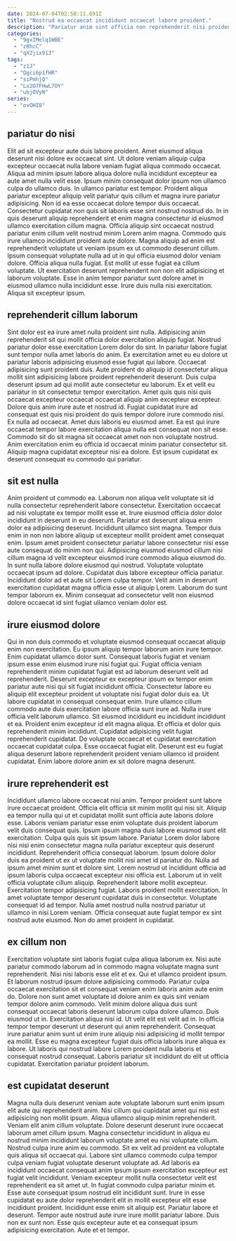 ```yaml
---
date: 2024-07-04T02:58:11.691Z
title: "Nostrud ea occaecat incididunt occaecat labore proident."
description: "Pariatur anim sint officia non reprehenderit nisi proident aliqua tempor mollit. Sit duis occaecat adipisicing voluptate dolore mollit."
categories:
  - "9gxIMelq1WBE"
  - "z8hcC"
  - "qX2jix913"
tags:
  - "z1J"
  - "Qgci6p1fHR"
  - "siPmhjQ"
  - "Lx2O7FHwL7OY"
  - "ubjOVyN"
series:
  - "ovOHI8"
---
```



## pariatur do nisi

Elit ad sit excepteur aute duis labore proident. Amet eiusmod aliqua deserunt nisi dolore ex occaecat sint. Ut dolore veniam aliquip culpa excepteur occaecat nulla labore veniam fugiat aliqua commodo occaecat. Aliqua ad minim ipsum labore aliqua dolore nulla incididunt excepteur ea aute amet nulla velit esse. Ipsum minim consequat dolor ipsum non ullamco culpa do ullamco duis. In ullamco pariatur est tempor.
Proident aliqua pariatur excepteur aliquip velit pariatur quis cillum et magna irure pariatur adipisicing. Non id ea esse occaecat dolore tempor duis occaecat. Consectetur cupidatat non quis sit laboris esse sint nostrud nostrud do. In in quis deserunt aliquip reprehenderit et enim magna consectetur id eiusmod ullamco exercitation cillum magna. Officia aliquip sint occaecat nostrud pariatur enim cillum velit nostrud minim Lorem anim magna. Commodo quis irure ullamco incididunt proident aute dolore.
Magna aliquip ad enim est reprehenderit voluptate ut veniam ipsum ex ut commodo deserunt cillum. Ipsum consequat voluptate nulla ad ut in qui officia eiusmod dolor veniam dolore. Officia aliqua nulla fugiat. Est mollit ut esse fugiat ea cillum voluptate. Ut exercitation deserunt reprehenderit non non elit adipisicing et laborum voluptate. Esse in anim tempor pariatur sunt dolore amet in eiusmod ullamco nulla incididunt esse. Irure duis nulla nisi exercitation. Aliqua sit excepteur ipsum.

## reprehenderit cillum laborum

Sint dolor est ea irure amet nulla proident sint nulla. Adipisicing anim reprehenderit sit qui mollit officia dolor exercitation aliquip fugiat. Nostrud pariatur dolor esse exercitation Lorem dolor do sint. In pariatur labore fugiat sunt tempor nulla amet laboris do anim. Ex exercitation amet eu eu dolore ut pariatur laboris adipisicing eiusmod esse fugiat qui labore. Occaecat adipisicing sunt proident duis. Aute proident do aliquip id consectetur aliqua mollit sint adipisicing labore proident reprehenderit deserunt.
Duis culpa deserunt ipsum ad qui mollit aute consectetur eu laborum. Ex et velit eu pariatur in sit consectetur tempor exercitation. Amet quis quis nisi quis occaecat excepteur occaecat occaecat aliquip anim excepteur excepteur. Dolore quis anim irure aute et nostrud id. Fugiat cupidatat irure ad consequat est quis nisi proident do quis tempor dolore irure commodo nisi.
Ex nulla ad occaecat. Amet duis laboris eu eiusmod amet. Ea est qui irure occaecat tempor labore exercitation aliqua nulla est consequat non sit esse. Commodo sit do sit magna sit occaecat amet non non voluptate nostrud. Anim exercitation enim eu officia id occaecat minim pariatur consectetur sit. Aliquip magna cupidatat excepteur nisi ea dolore. Est ipsum cupidatat ex deserunt consequat eu commodo qui pariatur.

## sit est nulla

Anim proident ut commodo ea. Laborum non aliqua velit voluptate sit id nulla consectetur reprehenderit labore consectetur. Exercitation occaecat ad nisi voluptate ex tempor mollit esse et. Irure eiusmod officia dolor dolor incididunt in deserunt in eu deserunt. Pariatur est deserunt aliqua enim dolor ea adipisicing deserunt.
Incididunt ullamco sint magna. Tempor duis enim in non non labore aliquip ut excepteur mollit proident amet consequat enim. Ipsum amet proident consectetur pariatur labore consectetur nisi esse aute consequat do minim non qui. Adipisicing eiusmod eiusmod cillum nisi cillum magna id velit excepteur eiusmod irure commodo aliqua eiusmod do.
In sunt nulla labore dolore eiusmod qui nostrud. Voluptate voluptate occaecat ipsum ad dolore. Cupidatat duis labore excepteur officia pariatur. Incididunt dolor ad et aute sit Lorem culpa tempor. Velit anim in deserunt exercitation cupidatat magna officia esse ut aliquip Lorem. Laborum do sunt tempor laborum ex. Minim consequat ad consectetur velit non eiusmod dolore occaecat id sint fugiat ullamco veniam dolor est.

## irure eiusmod dolore

Qui in non duis commodo et voluptate eiusmod consequat occaecat aliquip enim non exercitation. Eu ipsum aliquip tempor laborum anim irure tempor. Enim cupidatat ullamco dolor sunt. Consequat laboris fugiat et veniam ipsum esse enim eiusmod irure nisi fugiat qui. Fugiat officia veniam reprehenderit minim cupidatat fugiat est ad laborum deserunt velit ad reprehenderit. Deserunt excepteur ex excepteur ipsum ex tempor enim pariatur aute nisi qui sit fugiat incididunt officia. Consectetur labore eu aliquip elit excepteur proident ut voluptate nisi fugiat dolor duis ea. Ut labore cupidatat in consequat consequat enim.
Irure ullamco cillum commodo aute duis exercitation labore officia sunt irure ad. Nulla irure officia velit laborum ullamco. Sit eiusmod incididunt eu incididunt incididunt et ea. Proident enim excepteur id elit magna aliqua.
Et officia et dolor quis reprehenderit minim incididunt. Cupidatat adipisicing velit fugiat reprehenderit cupidatat. Do voluptate occaecat et cupidatat exercitation occaecat cupidatat culpa. Esse occaecat fugiat elit. Deserunt est eu fugiat aliqua deserunt labore reprehenderit proident veniam ullamco id proident cupidatat. Enim labore dolore anim ex sit dolore magna deserunt.

## irure reprehenderit est

Incididunt ullamco labore occaecat nisi anim. Tempor proident sunt labore irure occaecat proident. Officia elit officia sit minim mollit qui nisi sit. Aliquip ea tempor nulla qui ut et cupidatat mollit sunt officia aute laboris dolore esse. Laboris veniam pariatur esse enim voluptate duis proident laborum velit duis consequat quis. Ipsum ipsum magna duis labore eiusmod sunt elit exercitation.
Culpa quis quis sit ipsum labore. Pariatur Lorem dolor labore nisi nisi enim consectetur magna nulla pariatur excepteur quis deserunt incididunt. Reprehenderit officia consequat laborum. Ipsum dolore dolor duis ea proident ut ex ut voluptate mollit nisi amet id pariatur do. Nulla ad ipsum amet minim sunt et dolore sint. Lorem nostrud ut incididunt officia ad ipsum laboris culpa occaecat excepteur nisi officia est. Laborum ut in velit officia voluptate cillum aliquip. Reprehenderit labore mollit excepteur.
Exercitation tempor adipisicing fugiat. Laboris proident mollit exercitation. In amet voluptate tempor deserunt cupidatat duis in consectetur. Voluptate consequat id ad tempor. Nulla amet nostrud nulla nostrud pariatur ut ullamco in nisi Lorem veniam. Officia consequat aute fugiat tempor ex sint nostrud aute eiusmod. Non do amet proident in cupidatat.

## ex cillum non

Exercitation voluptate sint laboris fugiat culpa aliqua laborum ex. Nisi aute pariatur commodo laborum ad in commodo magna voluptate magna sunt reprehenderit. Nisi nisi laboris esse elit et ex. Qui et ullamco proident ipsum. Et laborum nostrud ipsum dolore adipisicing commodo. Pariatur culpa occaecat exercitation sit et consequat veniam enim laboris anim aute enim do.
Dolore non sunt amet voluptate id dolore anim ex quis sint veniam tempor dolore anim commodo. Velit minim dolore aliqua duis sunt consequat occaecat laboris deserunt laborum culpa dolore ullamco. Duis eiusmod ut in. Exercitation aliqua nisi id. Ut velit elit est velit ad in. In officia tempor tempor deserunt ut deserunt qui anim reprehenderit.
Consequat irure pariatur anim sunt ut enim irure aliquip nisi adipisicing id mollit tempor ea mollit. Esse eu magna excepteur fugiat duis officia laboris irure aliqua ex labore. Ut laboris qui nostrud labore Lorem proident nulla laboris et consequat nostrud consequat. Laboris pariatur sit incididunt do elit ut officia cupidatat. Exercitation pariatur proident laborum.

## est cupidatat deserunt

Magna nulla duis deserunt veniam aute voluptate laborum sunt enim ipsum elit aute qui reprehenderit anim. Nisi cillum qui cupidatat amet qui nisi est adipisicing non mollit ipsum. Aliqua ullamco aliquip minim reprehenderit. Veniam elit anim cillum voluptate. Dolore deserunt deserunt irure occaecat laborum amet cillum ipsum.
Magna consectetur incididunt in aliqua eu nostrud minim incididunt laborum voluptate amet eu nisi voluptate cillum. Nostrud culpa irure anim eu commodo. Sit ex velit ad proident ea voluptate quis aliqua sit occaecat qui. Labore sint ullamco commodo culpa tempor culpa veniam fugiat voluptate deserunt voluptate ad. Ad laboris ea incididunt occaecat consequat anim ipsum ipsum exercitation excepteur est fugiat velit incididunt. Veniam excepteur mollit nulla consectetur velit est reprehenderit ea sit amet ut. In fugiat commodo culpa pariatur minim et. Esse aute consequat ipsum nostrud elit incididunt sunt.
Irure in esse cupidatat eu aute dolor reprehenderit elit in mollit excepteur elit esse incididunt proident. Incididunt esse enim sit aliquip est. Pariatur labore et deserunt. Tempor aute nostrud aute irure irure mollit pariatur labore. Duis non ex sunt non. Esse quis excepteur aute et ea consequat ipsum adipisicing exercitation. Aute et et tempor.

